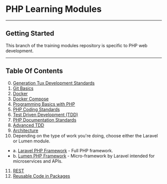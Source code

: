 # PHP Learning Modules

***

## Getting Started

This branch of the training modules repository is specific to PHP web development.

***

## Table Of Contents

0. [Generation Tux Development Standards](development-standards.md)
1. [Git Basics](Module-01.md)
2. [Docker](Module-02.md)
3. [Docker Compose](Module-03.md)
4. [Programming Basics with PHP](Module-04.md)
5. [PHP Coding Standards](Module-05.md)
6. [Test Driven Development (TDD)](Module-06.md)
7. [PHP Documentation Standards](Module-07.md)
8. [Advanced TDD](Module-08.md)
9. [Architecture](Module-09.md)
10. Depending on the type of work you're doing, choose either the Laravel or Lumen module.
  * a. [Laravel PHP Framework](Module-10a.md) - Full PHP framework.
  * b. [Lumen PHP Framework](Module-10b.md) - Micro-framework by Laravel intended for microservices and APIs.
11. [REST](Module-11.md)
12. [Reusable Code in Packages](Module-12.md)
